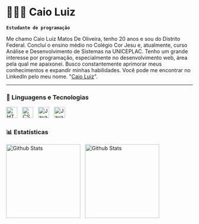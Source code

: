 # 👩🏻‍💻 Caio Luiz

**`Estudante de programação`**

Me chamo Caio Luiz Matos De Oliveira, tenho 20 anos e sou do Distrito Federal. Concluí o ensino médio no Colégio Cor Jesu e, atualmente, curso Análise e Desenvolvimento de Sistemas na UNICEPLAC. Tenho um grande interesse por programação, especialmente no desenvolvimento web, área pela qual me apaixonei. Busco constantemente aprimorar meus conhecimentos e expandir minhas habilidades. Você pode me encontrar no LinkedIn pelo meu nome. "[Caio Luiz](https://www.linkedin.com/in/caio-luiz-matos-de-oliveira)".



---

### 🤖 Linguagens e Tecnologias

<img 
    align="left" 
    alt="HTML"
    title="HTML" 
    width="30px" 
    style="padding-right: 10px;" 
    src="https://cdn.jsdelivr.net/gh/devicons/devicon@latest/icons/html5/html5-original.svg" 
/>
<img 
    align="left" 
    alt="CSS" 
    title="CSS"
    width="30px" 
    style="padding-right: 10px;" 
    src="https://cdn.jsdelivr.net/gh/devicons/devicon@latest/icons/css3/css3-original.svg" 
/>
<img 
    align="left" 
    alt="JavaScript" 
    title="JavaScript"
    width="30px" 
    style="padding-right: 10px;" 
    src="https://cdn.jsdelivr.net/gh/devicons/devicon@latest/icons/javascript/javascript-original.svg" 
/>

<img 
    align="left" 
    alt="Java"
    title="Java" 
    width="30px" 
    style="padding-right: 10px;" 
    src="https://cdn.jsdelivr.net/gh/devicons/devicon@latest/icons/java/java-original.svg" 
/>


<br/>
<br/>

### 📊 Estatísticas

<img 
    align="left" 
    alt="Github Stats"
    height="200px" 
    style="padding-right: 10px;" 
    src="https://github-readme-stats.vercel.app/api?username=Caio-oliveiraa&show_icons=true&theme=merko&include_all_comits=true&locale=pt-br" 
/>

<img 
    align="left" 
    alt="Github Stats"
    height="200px" 
    style="padding-right: 10px;" 
    src="https://github-readme-stats.vercel.app/api/top-langs/?username=Caio-oliveiraa&theme=merko&custom_title=Tecnologias&langs_count=5" 
/>



